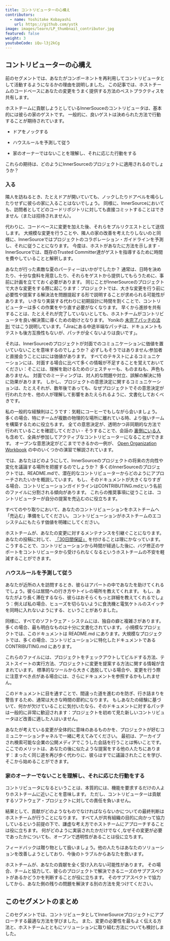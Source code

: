 ```yaml
---
title: コントリビューターの心構え
contributors:
  - name: Yoshitake Kobayashi
    url: https://github.com/ystk
image: images/learn/LP_thumbnail_contributor.jpg
featured: false
weight: 3
youtubeCode: iQu-l3j2kCg
---
```

<div class="sect1">
<h2 id="_コントリビューターの心構え">コントリビューターの心構え</h2>
<div class="sectionbody">
<div class="paragraph">
<p>前のセグメントでは、あなたがコンポーネントを再利用してコントリビュータとして活動するようになるかの理由を説明しました。
この記事では、ホストチームのコードベースにあなたの変更をうまく提供する方法のベストプラクティスを共有します。</p>
</div>
<div class="paragraph">
<p>ホストチームに貢献しようとしているInnerSouceのコントリビュータは、基本的には彼らの家のゲストです。
一般的に、良いゲストは決められた方法で行動することが期待されています。</p>
</div>
<div class="ulist">
<ul>
<li>
<p>ドアをノックする</p>
</li>
<li>
<p>ハウスルールを予測して従う</p>
</li>
<li>
<p>家のオーナーではないことを理解し、それに応じた行動をする</p>
</li>
</ul>
</div>
<div class="paragraph">
<p>これらの期待は、どのようにInnerSourceのプロジェクトに適用されるのでしょうか？</p>
</div>
<div class="sect2">
<h3 id="_入る">入る</h3>
<div class="paragraph">
<p>隣人を訪ねるとき、たとえドアが開いていても、ノックしたりドアベルを鳴らしたりせずに彼らの家に入ることはないでしょう。
同様に、InnerSourceにおいても、訪問者としてどのコードリポジトリに対しても直接コミットすることはできません（または招待されません）。</p>
</div>
<div class="paragraph">
<p>代わりに、コードベースに変更を加えた後、それらをプルリクエストとして送信します。
大規模な変更を行うことや、隣人の家の改善を考えたりしないのと同様に、InnerSourceではプロジェクトのコラボレーション・ガイドラインを予測し、それに従うことになります。
今度は、ホストがあなたに方法を示します - InnerSourceでは、既存のTrusted Committer達がゲストを指導するために時間を費やしていることと解釈します。</p>
</div>
<div class="paragraph">
<p>あなたが行った素敵な夏のパーティーはいかがでしたか？
通常は、日時を決めたり、十分な食料を用意したり、それらをゲストから提供してもらうために、事前に計画を立てておく必要があります。
同じことがInnerSourceのプロジェクトで大きな変更をする際に起こります：プロジェクトでは、大きな変更を行う前に必要性や提案する解決法を問題提起する形で説明することが求められる可能性があります。
いきなり実装する代わりに初期設計に時間を割くことで、コントリビューターは多くの作業をやり直す必要がなくなります。
早くから進捗を共有することは、たとえそれが完了していないとしても、ホストチームがコントリビュータを良い解決策に導くための助けとなります。
Yonikの <a href="https://cwiki.apache.org/confluence/display/solr/HowToContribute">未完了パッチの法則</a> ではこう説明しています。「Jiraにある中途半端なパッチは、ドキュメントもテストも後方互換性もないが、パッチが全くないよりは良いです」。</p>
</div>
<div class="paragraph">
<p>それは、InnerSourceのプロジェクトが対面でのコミュニケーションに価値を置いていないことを意味するのでしょうか？
必ずしもそうではありません:参加者と直接会うことにはには価値があります。
すべてのテキストによるコミュニケーションには、対面する場合に比べて多くの情報が不足することを覚えておいてください：そこには、理解を助けるためのジェスチャーも、ものまねも、声色もありません。
対面でのミーティングは、対人的な問題や対立、誤解の解決に特に効果があります。
しかし、プロジェクトの意思決定に関するコミュニケーションは、たとえそれが、数年後であっても、なぜプロジェクトでその意思決定が行われたかを、他の人が理解して影響をあたえられるように、文書化しておくべきです。</p>
</div>
<div class="paragraph">
<p>私の一般的な経験則はこうです：気軽にコーヒーでもしながら会いましょう。
多くの場合、特にチームが複数の物理的な場所に離れている時、より強いチームを構築するために役立ちます。
全ての意思決定が、透明かつ非同期的な方法で行われていることを確認してください - そうすることで、会話の <a href="https://en.wikipedia.org/wiki/Lurker">裏側にいる人</a> も含めて、全員が参加してアクティブなコントリビューターになることができます。
オープンな意思決定がどこまでできるかの一例が、 <a href="https://opensource.com/open-organization/resources/workbook">Open Organization Workbook</a> の中のいくつかの演習で解説されています。</p>
</div>
<div class="paragraph">
<p>では、あなたはどのようにして、InnerSourceのプロジェクトの将来の方向性や変化を議論する場所を把握するのでしょうか？
多くのInnerSourceのプロジェクトでは、README.mdで、潜在的なコントリビューターからどのようにアプローチされたいかを概説しています。
もし、そのドキュメントが大きくなりすぎる場合、コントリビューションガイドラインはCONTRIBUTING.mdという名前のファイルに分割される傾向があります。
これらの推奨事項に従うことは、コントリビューターが自分の提案を売込むのに役立ちます。</p>
</div>
<div class="paragraph">
<p>すべてのやり取りにおいて、あなたのコントリビューションをホストチームへ「売込む」準備をしてください。
コントリビューションがホストチームのエコシステムにもたらす価値を明確にしてください。</p>
</div>
<div class="paragraph">
<p>ホストチームが、あなたの変更に対するメンテナンスを引継ぐことになります。
あなたの投稿に対して、 <a href="https://github.com/InnerSourceCommons/InnerSourcePatterns/blob/master/30-day-warranty.md">「30日間保証」</a> を付けることは理にかなっています。
こうすることで、コントリビューションから時間が経過した後に、バグ修正のサポートをコントリビュータから受けられなくなるというホストチームの不安を軽減することができます。</p>
</div>
</div>
<div class="sect2">
<h3 id="_ハウスルールを予測して従う">ハウスルールを予測して従う</h3>
<div class="paragraph">
<p>あなたが近所の人を訪問するとき、彼らはアパートの中であなたを助けてくれるでしょう。彼らは居間への行き方やトイレの場所を教えてくれます。
もし、あなたがより長く滞在するなら、彼らはおそらくもっと詳細を教えてくれるでしょう：例えば私の場合、ヒューズを切らないように食洗機と電気ケトルのスイッチを同時に入れないようにする、ということがありました。</p>
</div>
<div class="paragraph">
<p>同様に、すべてのソフトウェア・システムには、独自の癖と複雑さがあります。
多くの場合、最も明白なものは十分に文書化されています。
小規模なプロジェクトでは、このドキュメントは README.md にあります。大規模なプロジェクトでは、多くの場合、コントリビューションに特化したドキュメントである CONTRIBUTING.md にあります。</p>
</div>
<div class="paragraph">
<p>これらのファイルには、プロジェクトをチェックアウトしてビルドする方法、テストスイートの実行方法、プロジェクトに変更を提案する方法に関する情報が含まれています。
標準的なツールから大きく逸脱している場合や、変更を行う際に注意すべき点がある場合には、さらにドキュメントを参照するかもしれません。</p>
</div>
<div class="paragraph">
<p>このドキュメントに目を通すことで、間違った道を進むのを防ぎ、行き詰まりを警告するため、通常は大きな時間の節約になります。
もしあなたの経験に基づいて、何かが欠けていることに気付いたなら、そのドキュメントに対するパッチは一般的に非常に歓迎されます：プロジェクトを初めて見た新しいコントリビュータほど改善に適した人はいません。</p>
</div>
<div class="paragraph">
<p>あなたが考えている変更が全体的に意味のあるものかを、プロジェクトが好むコミュニケーションチャネルで一緒に考えてみてください。
最初は、アーカイブされ検索可能な企業の公開メディアでこうした会話を行うことは怖いことです。
ここでのメリットは、あなたの後に似たような提案をする他の人たちにあります：まったく同じ道を再び歩く代わりに、彼らはすでに議論されたことを学び、そこから始めることができます。</p>
</div>
</div>
<div class="sect2">
<h3 id="_家のオーナーでないことを理解しそれに応じた行動をする">家のオーナーでないことを理解し、それに応じた行動をする</h3>
<div class="paragraph">
<p>コントリビュータになるということは、本質的には、機能を要求するだけの人よりホストチームに近いことを意味します。
ただし、コントリビューターは貢献するソフトウェア・プロジェクトに対しての責任を負いません。</p>
</div>
<div class="paragraph">
<p>結果として、貢献がどのようなものでなければならないかについての最終判断はホストチームが行うことになります。
すべて人が共有組織の目的に向かって協力しているという前提の下で、謙虚な考え方でホストチームにアプローチすることは役に立ちます。
何がどのように実装されたかだけでなく,なぜその変更が必要であったかについても、オープンで透明性があることは役に立ちます。</p>
</div>
<div class="paragraph">
<p>フィードバックは贈り物として扱いましょう。他の人たちはあなたのソリューションを改善しようとしており、今後のトラブルからあなたを救います。</p>
</div>
<div class="paragraph">
<p>ホストチームが、あなたの貢献を全く受け入れない可能性があります。
その場合、チームと協力して、彼らのプロジェクトで解決できるニーズのサブアスペクトがあるかどうかを判断することが役に立ちます。
そのサブアスペクトで協力してから、あなた側の残りの問題を解決する別の方法を見つけてください。</p>
</div>
</div>
</div>
</div>
<div class="sect1">
<h2 id="_このセグメントのまとめ">このセグメントのまとめ</h2>
<div class="sectionbody">
<div class="paragraph">
<p>このセグメントでは、コントリビュータとしてInnerSourceプロジェクトにアプローチする最適な方法を学びました。
また、変更の必要性を最もよく伝える方法と、ホストチームとともにソリューションに取り組む方法についても検討しました。</p>
</div>
</div>
</div>
<!--- This file autogenerated from https://github.com/InnerSourceCommons/InnerSourceLearningPath/blob/master/scripts/generate_new_site_learning_path_markdown.js -->